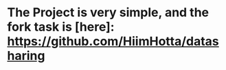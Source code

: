 # The Project is very simple, and the fork task is [here]: https://github.com/HiimHotta/datasharing
